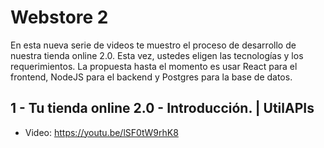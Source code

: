 # Webstore 2
En esta nueva serie de videos te muestro el proceso de desarrollo de nuestra tienda online 2.0. 
Esta vez, ustedes eligen las tecnologías y los requerimientos.
La propuesta hasta el momento es usar React para el frontend, NodeJS para el backend y Postgres para la base de datos.

## 1 - Tu tienda online 2.0 - Introducción. | UtilAPIs
- Video: https://youtu.be/lSF0tW9rhK8
